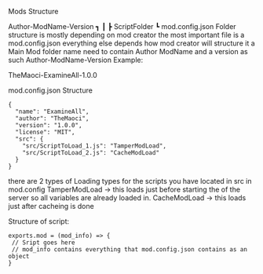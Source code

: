 Mods Structure

Author-ModName-Version 	┓
			┃
			┣ ScriptFolder
			┗ mod.config.json
Folder structure is mostly depending on mod creator the most important file is a mod.config.json everything else depends how mod creator will structure it a Main Mod folder name need to contain Author ModName and a version as such Author-ModName-Version Example:

TheMaoci-ExamineAll-1.0.0

mod.config.json Structure

    {
      "name": "ExamineAll",
      "author": "TheMaoci",
      "version": "1.0.0",
      "license": "MIT",
      "src": {
        "src/ScriptToLoad_1.js": "TamperModLoad",
        "src/ScriptToLoad_2.js": "CacheModLoad"
      }
    }

there are 2 types of Loading types for the scripts you have located in src in mod.config TamperModLoad -> this loads just before starting the of the server so all variables are already loaded in. CacheModLoad -> this loads just after cacheing is done

Structure of script:

    exports.mod = (mod_info) => {  
     // Sript goes here  
     // mod_info contains everything that mod.config.json contains as an object  
    }  
